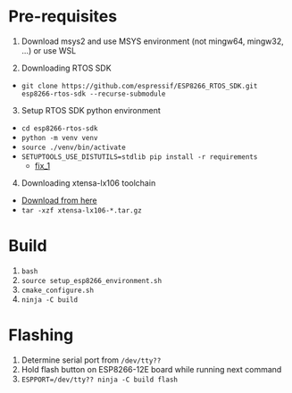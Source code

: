 # Pre-requisites
1. Download msys2 and use MSYS environment (not mingw64, mingw32, ...) or use WSL

2. Downloading RTOS SDK
- ```git clone https://github.com/espressif/ESP8266_RTOS_SDK.git esp8266-rtos-sdk --recurse-submodule```

3. Setup RTOS SDK python environment
- ```cd esp8266-rtos-sdk```
- ```python -m venv venv```
- ```source ./venv/bin/activate```
- ```SETUPTOOLS_USE_DISTUTILS=stdlib pip install -r requirements``` 
    - [fix_1](https://stackoverflow.com/a/76882830)

4. Downloading xtensa-lx106 toolchain
- [Download from here](https://docs.espressif.com/projects/esp8266-rtos-sdk/en/latest/get-started/linux-setup.html)
- ```tar -xzf xtensa-lx106-*.tar.gz```  

# Build
1. ```bash```
2. ```source setup_esp8266_environment.sh```
3. ```cmake_configure.sh```
4. ```ninja -C build```

# Flashing
1. Determine serial port from ```/dev/tty??```
2. Hold flash button on ESP8266-12E board while running next command
3. ```ESPPORT=/dev/tty?? ninja -C build flash```
